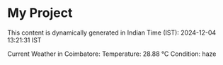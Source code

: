 # My Project

This content is dynamically generated in Indian Time (IST): 2024-12-04 13:21:31 IST


Current Weather in Coimbatore:
Temperature: 28.88 °C
Condition: haze
